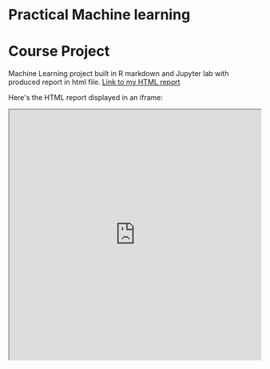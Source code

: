 # Practical Machine learning
# Course Project

Machine Learning project built in R markdown and Jupyter lab with produced report in html file.
[Link to my HTML report](https://olgaklischuk.github.io/Practical_ML-Course_Project/)

Here's the HTML report displayed in an iframe:

<iframe src="https://olgaklischuk.github.io/Practical_ML-Course_Project/index.html" width="100%" height="500"></iframe>
